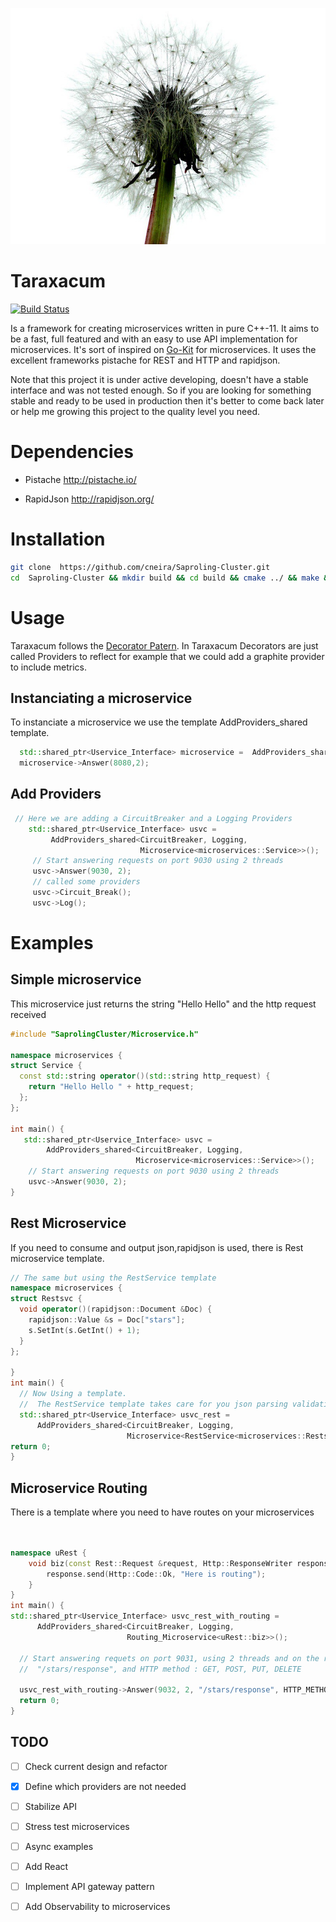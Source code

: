 ![](Taraxacum.jpg)

# Taraxacum
     
  [![Build Status](https://travis-ci.org/cneira/Taraxacum.svg?branch=master)](https://travis-ci.org/cneira/Taraxacum)   
     
Is a framework for creating microservices written in pure C++-11.
It aims to be a fast, full featured and with an easy to use API implementation for microservices.
It's sort of inspired on [Go-Kit](https://gokit.io/) for microservices. It uses the excellent frameworks pistache for REST and HTTP and rapidjson. 


Note that this project it is under active developing, doesn't have a stable interface and was not tested enough. So if you are looking for something stable and ready to be used in production then it's better to come back later or help me growing this project to the quality level you need.

# Dependencies

* Pistache http://pistache.io/

* RapidJson http://rapidjson.org/


# Installation
```bash
git clone  https://github.com/cneira/Saproling-Cluster.git
cd  Saproling-Cluster && mkdir build && cd build && cmake ../ && make && sudo make install
```

# Usage

Taraxacum follows the [Decorator Patern](https://en.wikipedia.org/wiki/Decorator_pattern).
In Taraxacum Decorators are just called Providers to reflect for example that we could add a graphite provider to include metrics.

## Instanciating a microservice
 To instanciate a microservice we use the template AddProviders_shared template.
 
 ```cpp
   std::shared_ptr<Uservice_Interface> microservice =  AddProviders_shared<Microservice<microservices::Service>>();
   microservice->Answer(8080,2);
 ```
## Add Providers
```cpp
 // Here we are adding a CircuitBreaker and a Logging Providers
    std::shared_ptr<Uservice_Interface> usvc =
         AddProviders_shared<CircuitBreaker, Logging,
                             Microservice<microservices::Service>>();
     // Start answering requests on port 9030 using 2 threads
     usvc->Answer(9030, 2);
     // called some providers
     usvc->Circuit_Break();
     usvc->Log();
```

# Examples

## Simple microservice
This microservice just returns the string "Hello Hello" and the  http request received 
```cpp
#include "SaprolingCluster/Microservice.h"

namespace microservices {
struct Service {
  const std::string operator()(std::string http_request) {
    return "Hello Hello " + http_request;
  };
};

int main() {
   std::shared_ptr<Uservice_Interface> usvc =
        AddProviders_shared<CircuitBreaker, Logging,
                            Microservice<microservices::Service>>();
    // Start answering requests on port 9030 using 2 threads
    usvc->Answer(9030, 2);
}
```

## Rest Microservice
If you need to consume and output json,rapidjson is used, there is Rest microservice template.

```cpp 
// The same but using the RestService template
namespace microservices {
struct Restsvc {
  void operator()(rapidjson::Document &Doc) {
    rapidjson::Value &s = Doc["stars"];
    s.SetInt(s.GetInt() + 1);
  }
};

}
int main() {
  // Now Using a template.
  //  The RestService template takes care for you json parsing validation.
  std::shared_ptr<Uservice_Interface> usvc_rest =
      AddProviders_shared<CircuitBreaker, Logging,
                          Microservice<RestService<microservices::Restsvc>>>();
return 0;                          
}
```
## Microservice Routing
There is a template where you need to have routes on your microservices
```cpp


namespace uRest {
    void biz(const Rest::Request &request, Http::ResponseWriter response) {
        response.send(Http::Code::Ok, "Here is routing");
    }
}
int main() {
std::shared_ptr<Uservice_Interface> usvc_rest_with_routing =
      AddProviders_shared<CircuitBreaker, Logging,
                          Routing_Microservice<uRest::biz>>();

  // Start answering requets on port 9031, using 2 threads and on the route
  //  "/stars/response", and HTTP method : GET, POST, PUT, DELETE

  usvc_rest_with_routing->Answer(9032, 2, "/stars/response", HTTP_METHOD::GET);
  return 0;
}
```

## TODO

  - [ ]  Check current design and refactor 
  - [X]  Define which providers are not needed 
  - [ ]  Stabilize API
  - [ ]  Stress test microservices
  - [ ]  Async examples
  - [ ]  Add React
  - [ ]  Implement API gateway pattern
  - [ ]  Add Observability to microservices
 
